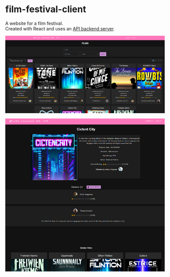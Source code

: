 # film-festival-client
A website for a film festival. \
Created with React and uses an [API backend server](https://github.com/planetaryambience/film-festival-API).

![home page](images/homePage.png)

![detailed film view](images/filmView.png)
